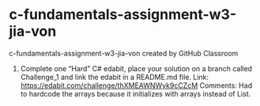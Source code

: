 # c-fundamentals-assignment-w3-jia-von
c-fundamentals-assignment-w3-jia-von created by GitHub Classroom

1. Complete one “Hard” C# edabit, place your solution on a branch called Challenge_1 and link the edabit in a README.md file.
Link: https://edabit.com/challenge/thXMEAWNWyk9cCZcM
Comments: Had to hardcode the arrays because it initializes with arrays instead of List. 
